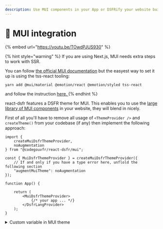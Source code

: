 ```yaml
---
description: Use MUI components in your App or DSFRify your website build with MUI.
---
```


# 🤝 MUI integration

{% embed url="https://youtu.be/TOwdPJUS930" %}

{% hint style="warning" %}
If you are using Next.js, MUI needs extra steps to work with SSR. &#x20;

You can follow [the official MUI documentation](https://mui.com/material-ui/guides/server-rendering/#reference-implementations) but the easyest way to set it up is using the tss-react tooling: &#x20;

`yarn add @mui/material @emotion/react @emotion/styled tss-react`

and follow the instruction [here.  ](https://docs.tss-react.dev/ssr/next.js#single-emotion-cache)
{% endhint %}

react-dsfr features a DSFR theme for MUI. This enables you to use the [large library of MUI components](https://mui.com/) in your website, they will blend in nicely. &#x20;

First of all you'll have to remove all usage of `<ThemeProvider />` and `createTheme()` from your codebase (if any) then implement the following approach: &#x20;

```tsx
import { 
    createMuiDsfrThemeProvider, 
    noAugmentation 
} from "@codegouvfr/react-dsfr/mui";

const { MuiDsfrThemeProvider } = createMuiDsfrThemeProvider({
    // If and only if you have a type error here, unflold the following section
    "augmentMuiTheme": noAugmentation
});

function App() {

    return (
        <MuiDsfrThemeProvider>
            {/* your app ... */}
        </DsfrLangProvider>
    );
}
```

<details>

<summary>Custom variable in MUI theme</summary>

If you have [custom variables](https://mui.com/material-ui/customization/theming/#custom-variables) in your MUI theme implement the following approach. &#x20;

In this example we have augmented the MUI theme so it was possible to call `theme.custom.isDarkModeEnabled`. &#x20;

```tsx
import { createMuiDsfrThemeProvider } from "@codegouvfr/react-dsfr/mui";

// eslint-disable-next-line @typescript-eslint/no-unused-vars
import type { Theme } from "@mui/material/styles";

declare module "@mui/material/styles" {

    interface Theme {
        custom: {
            isDarkModeEnabled: boolean;
        }
    }
}

const { MuiDsfrThemeProvider } = createMuiDsfrThemeProvider({
    "augmentMuiTheme": ({ nonAugmentedMuiTheme, frColorTheme }) => ({
        ...nonAugmentedMuiTheme,
        "custom": {
            "isDarkModeEnabled": frColorTheme.isDark
        }
    })
});

function App() {

    return (
        <MuiDsfrThemeProvider>
            {/* your app ... */}
        </DsfrLangProvider>
    );
}
```

</details>
